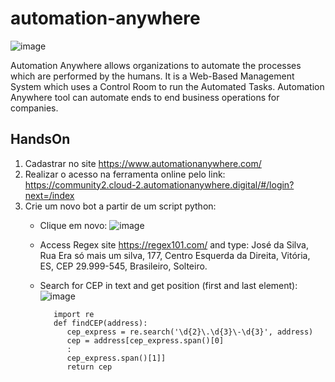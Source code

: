 # automation-anywhere
![image](https://user-images.githubusercontent.com/22028539/120869764-8ea1af00-c56d-11eb-8848-8a74fa44dacf.png)

Automation Anywhere allows organizations to automate the processes which are performed by the humans. It is a Web-Based Management System which uses a Control Room to run the Automated Tasks. Automation Anywhere tool can automate ends to end business operations for companies.

## HandsOn
1. Cadastrar no site https://www.automationanywhere.com/
2. Realizar o acesso na ferramenta online pelo link: https://community2.cloud-2.automationanywhere.digital/#/login?next=/index
3. Crie um novo bot a partir de um script python:
    - Clique em novo:
        ![image](https://user-images.githubusercontent.com/22028539/120868055-86e00b80-c569-11eb-8ea2-f075be272549.png)
    
    - Access Regex site https://regex101.com/ and type: José da Silva, Rua Era só mais um silva, 177, Centro Esquerda da Direita, Vitória, ES, CEP 29.999-545, Brasileiro, Solteiro.

    - Search for CEP in text and get position (first and last element):
    ![image](https://user-images.githubusercontent.com/22028539/120869416-d247e900-c56c-11eb-918e-aef153fef868.png)
            
             import re 
             def findCEP(address):
                cep_express = re.search('\d{2}\.\d{3}\-\d{3}', address)
                cep = address[cep_express.span()[0]
                :
                cep_express.span()[1]]
                return cep
                
                

